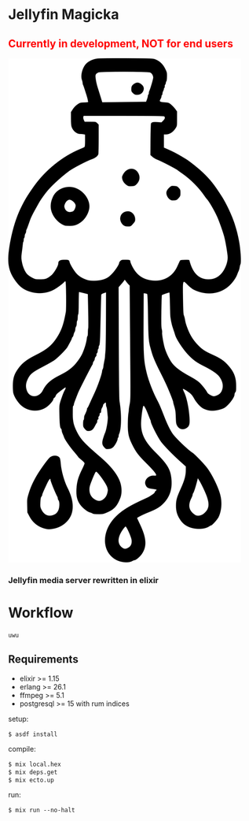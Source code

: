 # Jellyfin Magicka

## <span style='color: red;'> **Currently in development, NOT for end users** </span>

![logo by autismus maximus](logo.svg)

### Jellyfin media server rewritten in elixir

# Workflow

`uwu`

## Requirements

* elixir >= 1.15
* erlang >= 26.1
* ffmpeg >= 5.1
* postgresql >= 15 with rum indices


setup:

    $ asdf install

compile:

    $ mix local.hex
    $ mix deps.get
    $ mix ecto.up

<!--
configure:

    $ mix jellyfin.setup genconf --interactive

-->

run:

    $ mix run --no-halt
